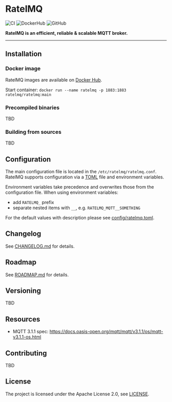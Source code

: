 # RatelMQ

![CI](https://github.com/ratelmq/ratelmq/workflows/CI/badge.svg)
![DockerHub](https://img.shields.io/docker/pulls/ratelmq/ratelmq)
![GitHub](https://img.shields.io/github/license/ratelmq/ratelmq)

**RatelMQ is an efficient, reliable & scalable MQTT broker.**

---

## Installation

### Docker image

RatelMQ images are available on [Docker Hub](https://hub.docker.com/r/ratelmq/ratelmq).

Start container: `docker run --name ratelmq -p 1883:1883 ratelmq/ratelmq:main`

### Precompiled binaries

TBD

### Building from sources

TBD

## Configuration

The main configuration file is located in the `/etc/ratelmq/ratelmq.conf`.
RatelMQ supports configuration via a [TOML](https://github.com/toml-lang/toml) file and environment variables.

Environment variables take precedence and overwrites those from the configuration file.
When using environment variables:

* add `RATELMQ_` prefix
* separate nested items with `__`, e.g. `RATELMQ_MQTT__SOMETHING`

For the default values with description please see [config/ratelmq.toml](config/ratelmq.toml).

## Changelog

See [CHANGELOG.md](CHANGELOG.md) for details.

## Roadmap

See [ROADMAP.md](ROADMAP.md) for details.

## Versioning

TBD

## Resources

* MQTT 3.1.1 spec: <https://docs.oasis-open.org/mqtt/mqtt/v3.1.1/os/mqtt-v3.1.1-os.html>

## Contributing

TBD

## License

The project is licensed under the Apache License 2.0, see [LICENSE](LICENSE).
